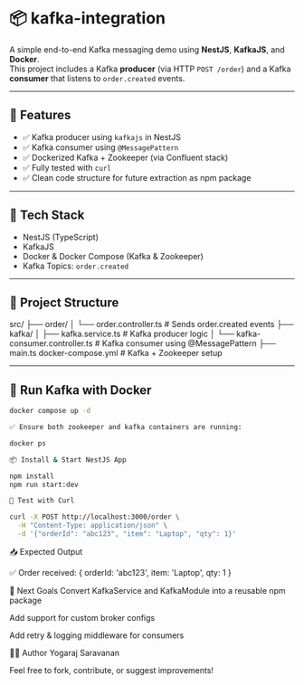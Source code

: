 # 📦 kafka-integration

A simple end-to-end Kafka messaging demo using **NestJS**, **KafkaJS**, and **Docker**.  
This project includes a Kafka **producer** (via HTTP `POST /order`) and a Kafka **consumer** that listens to `order.created` events.

---

## 🚀 Features

- ✅ Kafka producer using `kafkajs` in NestJS
- ✅ Kafka consumer using `@MessagePattern`
- ✅ Dockerized Kafka + Zookeeper (via Confluent stack)
- ✅ Fully tested with `curl`
- ✅ Clean code structure for future extraction as npm package

---

## 🧰 Tech Stack

- NestJS (TypeScript)
- KafkaJS
- Docker & Docker Compose (Kafka & Zookeeper)
- Kafka Topics: `order.created`

---

## 📂 Project Structure

src/
├── order/
│ └── order.controller.ts # Sends order.created events
├── kafka/
│ ├── kafka.service.ts # Kafka producer logic
│ └── kafka-consumer.controller.ts # Kafka consumer using @MessagePattern
├── main.ts
docker-compose.yml # Kafka + Zookeeper setup

---

## 🐳 Run Kafka with Docker

```bash
docker compose up -d

✅ Ensure both zookeeper and kafka containers are running:

docker ps

📦 Install & Start NestJS App

npm install
npm run start:dev

🧪 Test with Curl

curl -X POST http://localhost:3000/order \
  -H "Content-Type: application/json" \
  -d '{"orderId": "abc123", "item": "Laptop", "qty": 1}'
```

📥 Expected Output

✅ Order received: { orderId: 'abc123', item: 'Laptop', qty: 1 }

📌 Next Goals
Convert KafkaService and KafkaModule into a reusable npm package

Add support for custom broker configs

Add retry & logging middleware for consumers

🧑‍💻 Author
Yogaraj Saravanan

Feel free to fork, contribute, or suggest improvements!
